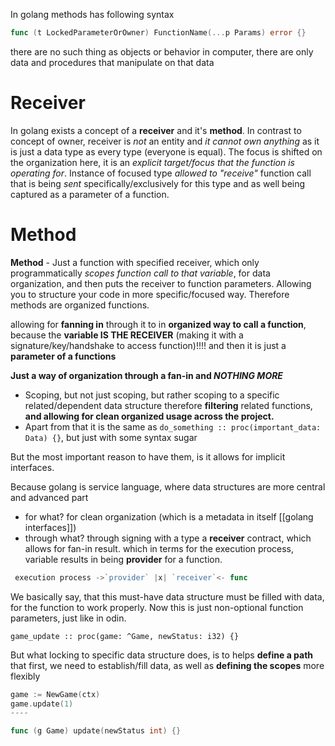 In golang methods has following syntax
```go
func (t LockedParameterOrOwner) FunctionName(...p Params) error {}
```

there are no such thing as objects or behavior in computer, there are only data and procedures that manipulate on that data

# Receiver
In golang exists a concept of a **receiver** and it's **method**.
In contrast to concept of  owner, receiver is *not* an entity and *it cannot own anything* as it is just a data type as every type (everyone is equal).
The focus is shifted on the organization here, it is an *explicit target/focus that the function is operating for*.
Instance of focused type *allowed to "receive"* function call that is being *sent* specifically/exclusively for this type and as well being captured as a parameter of a function.

# Method
**Method** - Just a function with specified receiver, which only programmatically *scopes function call to that variable*, for data organization, and then puts the receiver to function parameters.
Allowing you to structure your code in more specific/focused way.
Therefore methods are organized functions.

allowing for **fanning in** through it to in **organized way to call a function**, because the **variable IS THE RECEIVER** (making it with a signature/key/handshake to access function)!!!! and then it is just a **parameter of a functions**


**Just a way of organization through a fan-in and *NOTHING MORE***
- Scoping, but not just scoping, but rather scoping to a specific related/dependent data structure therefore **filtering** related functions, **and allowing for clean organized usage across the project.**
- Apart from that it is the same as `do_something :: proc(important_data: Data) {}`, but just with some syntax sugar

But the most important reason to have them, is it allows for implicit interfaces.

Because golang is service language, where data structures are more central and advanced part


- for what? for clean organization (which is a metadata in itself [[golang interfaces]])
- through what? through signing with a type a **receiver** contract, which allows for fan-in result. which in terms for the execution process, variable results in being **provider** for a function.


```go
 execution process ->`provider` |x| `receiver`<- func 
```


We basically say, that this must-have data structure must be filled with data, for the function to work properly.
Now this is just non-optional function parameters, just like in odin.
```odin
game_update :: proc(game: ^Game, newStatus: i32) {}
```

But what locking to specific data structure does, is to helps **define a path** that first, we need to establish/fill data, as well as **defining the scopes** more flexibly
```go
game := NewGame(ctx)
game.update(1)
----

func (g Game) update(newStatus int) {}
```